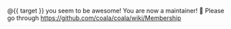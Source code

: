 @{{ target }} you seem to be awesome! You are now a maintainer! :tada: Please go through https://github.com/coala/coala/wiki/Membership
